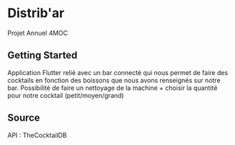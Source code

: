 # Distrib'ar

Projet Annuel 4MOC

## Getting Started

Application Flutter relié avec un bar connecté qui nous permet de faire des cocktails en fonction des boissons que nous avons renseignés sur notre bar.
Possibilité de faire un nettoyage de la machine + choisir la quantité pour notre cocktail (petit/moyen/grand)

## Source
API : TheCocktailDB
